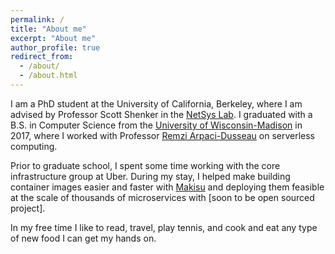 ```yaml
---
permalink: /
title: "About me"
excerpt: "About me"
author_profile: true
redirect_from: 
  - /about/
  - /about.html
---
```


I am a PhD student at the University of California, Berkeley, where I am advised by Professor Scott Shenker in the [NetSys Lab](https://netsys.cs.berkeley.edu/).
I graduated with a B.S. in Computer Science from the [University of Wisconsin-Madison](http://www.cs.wisc.edu/) in 2017, where I worked with Professor [Remzi Arpaci-Dusseau](http://pages.cs.wisc.edu/~remzi/) on serverless computing.

Prior to graduate school, I spent some time working with the core infrastructure group at Uber. During my stay, I helped make building container images easier and faster with [Makisu](https://eng.uber.com/makisu/) and deploying them feasible at the scale of thousands of microservices with [soon to be open sourced project].

In my free time I like to read, travel, play tennis, and cook and eat any type of new food I can get my hands on.
